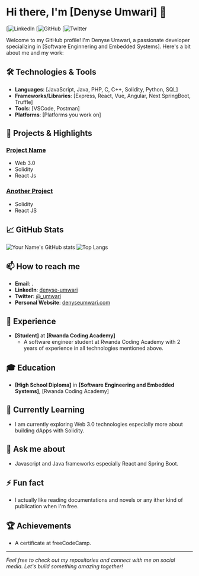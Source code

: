 # Hi there, I'm [Denyse Umwari] 👋

[![LinkedIn](https://www.linkedin.com/in/denyse-umwari-03ba54256)
[![GitHub](https://https://github.com/denyse-umwari)
[![Twitter](https://x.com/_umwari)


Welcome to my GitHub profile! I'm Denyse Umwari, a passionate developer specializing in [Software Enginnering and Embedded Systems]. Here's a bit about me and my work:

## 🛠️ Technologies & Tools
- **Languages**: [JavaScript, Java, PHP, C, C++, Solidity, Python, SQL]
- **Frameworks/Libraries**: [Express, React, Vue, Angular, Next SpringBoot, Truffle]
- **Tools**: [VSCode, Postman]
- **Platforms**: [Platforms you work on]

## 🔧 Projects & Highlights
### [Project Name](https://github.com/denyse-umwari/Krypt)
- Web 3.0
- Solidity
- React Js

### [Another Project](https://github.com/denyse-umwari/simple-voting-system)
- Solidity
- React JS

## 📈 GitHub Stats
![Your Name's GitHub stats](https://github-readme-stats.vercel.app/api?username=your-username&show_icons=true&theme=radical)
![Top Langs](https://github-readme-stats.vercel.app/api/top-langs/?username=your-username&layout=compact&theme=radical)

## 📫 How to reach me
- **Email**: [](denyseumwari850@gmail.com).
- **LinkedIn**: [denyse-umwari](https://www.linkedin.com/in/your-profile)
- **Twitter**: [@_umwari](https://x.com/_umwari)
- **Personal Website**: [denyseumwari.com](https://denyseumwari.com)

## 💼 Experience
- **[Student]** at **[Rwanda Coding Academy]**
  - A software engineer student at Rwanda Coding Academy with 2 years of experience in all technologies mentioned above. 
    
## 🎓 Education
- **[High School Diploma]** in **[Software Engineering and Embedded Systems]**, [Rwanda Coding Academy]

## 🌱 Currently Learning
- I am currently exploring Web 3.0 technologies especially more about building dApps with Solidity.

## 💬 Ask me about
- Javascript and Java frameworks especially React and Spring Boot.

## ⚡ Fun fact
- I actually like reading documentations and novels or any ither kind of publication when I'm free.

## 🏆 Achievements
- A certificate at freeCodeCamp.

---

*Feel free to check out my repositories and connect with me on social media. Let's build something amazing together!*
